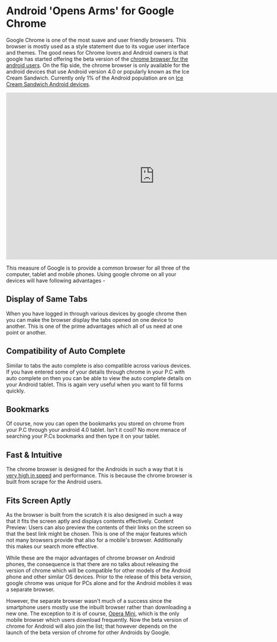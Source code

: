 # Android 'Opens Arms' for Google Chrome

Google Chrome is one of the most suave and user friendly browsers. This browser is mostly used as a style statement due to its vogue user interface and themes. The good news for Chrome lovers and Android owners is that google has started offering the beta version of the <a href="http://chrome.blogspot.com/2012/02/introducing-chrome-for-android.html">chrome browser for the android users</a>. On the flip side, the chrome browser is only available for the android devices that use Android version 4.0 or popularly known as the Ice Cream Sandwich. Currently only 1% of the Android population are on <a href="https://market.android.com/details?id=com.android.chrome">Ice Cream Sandwich Android devices</a>.

<iframe width="800" height="450" src="https://www.youtube.com/embed/lVjw7n_U37A" title="YouTube video player" frameborder="0" allow="accelerometer; autoplay; clipboard-write; encrypted-media; gyroscope; picture-in-picture; web-share" referrerpolicy="strict-origin-when-cross-origin" allowfullscreen></iframe>

This measure of Google is to provide a common browser for all three of the computer, tablet and mobile phones. Using google chrome on all your devices will have following advantages - 

## Display of Same Tabs

When you have logged in through various devices by google chrome then you can make the browser display the tabs opened on one device to another. This is one of the prime advantages which all of us need at one point or another.

## Compatibility of Auto Complete

Similar to tabs the auto complete is also compatible across various devices. If you have entered some of your details through chrome in your P.C with auto complete on then you can be able to view the auto complete details on your Android tablet. This is again very useful when you want to fill forms quickly.

## Bookmarks

Of course, now you can open the bookmarks you stored on chrome from your P.C through your android 4.0 tablet. Isn't it cool? No more menace of searching your P.Cs bookmarks and then type it on your tablet.

## Fast & Intuitive

The chrome browser is designed for the Androids in such a way that it is <a href="http://www.youtube.com/watch?v=nCgQDjiotG0">very high in speed</a> and performance. This is because the chrome browser is built from scrape for the Android users.

## Fits Screen Aptly

As the browser is built from the scratch it is also designed in such a way that it fits the screen aptly and displays contents effectively. Content Preview: Users can also preview the contents of their links on the screen so that the best link might be chosen. This is one of the major features which not many browsers provide that also for a mobile's browser. Additionally this makes our search more effective.

While these are the major advantages of chrome browser on Android phones, the consequence is that there are no talks about releasing the version of chrome which will be compatible for other models of the Android phone and other similar OS devices. Prior to the release of this beta version, google chrome was unique for PCs alone and for the Android mobiles it was a separate browser.

However, the separate browser wasn't much of a success since the smartphone users mostly use the inbuilt browser rather than downloading a new one. The exception to it is of course, <a href="http://www.readwriteweb.com/archives/opera_mini_is_most_downloaded_mobile_app.php">Opera Mini</a>, which is the only mobile browser which users download frequently. Now the beta version of chrome for Android will also join the list; that however depends on the launch of the beta version of chrome for other Androids by Google.
